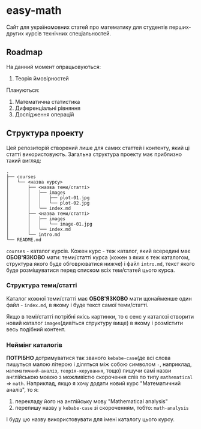 # easy-math

Сайт для україномовних статей про математику для студентів
перших-других курсів технічних спеціальностей.

## Roadmap

На данний момент опрацьовуються:

1. Теорія ймовірностей

Плануються:

1. Математична статистика
1. Диференціальні рівняння 
1. Дослідження операцій

## Структура проекту
Цей репозиторій створений лише для самих статтей і контенту,
який ці статті використовують. Загальна структура проекту
має приблизно такий вигляд:
```
.
├── courses
│   └── <назва курсу>
│       ├── <назва теми/статті>
│       │   ├── images
│       │   │   ├── plot-01.jpg
│       │   │   └── plot-02.jpg
│       │   └── index.md
│       ├── <назва теми/статті>
│       │   ├── images
│       │   │   └── image-01.jpg
│       │   └── index.md
│       └── intro.md
└── README.md
```
`courses` - каталог курсів. Кожен курс - теж каталог, який всередині
має __ОБОВ'ЯЗКОВО__ мати: теми/статті курса (кожен з яких є теж 
каталогом, структура якого буде обговрюватися нижче) і файл
`intro.md`, текст якого буде розміщуватися перед списком всіх
тем/статей цього курса.

### Структура теми/статті
Каталог кожної теми/статті має __ОБОВ'ЯЗКОВО__ мати щонайменше
один файл - `index.md`, в якому і буде текст самої теми/статті.

Якщо в темі/статті потрібні якісь картинки, то є сенс у каталозі
створити новий каталог `images`(дивіться структуру вище) в якому
і розмістити весь подібний контент.

### Неймінг каталогів
__ПОТРІБНО__ дотримуватися так званого `kebabe-case`(де всі
слова пишуться малою літерою і діляться між собою символом 
`-`, наприклад, `математичний-аналіз`, `теорія-керування`, тощо)
пишучи самі назви англійською мовою з можливістю скорочення слів
по типу `mathematical` => `math`. Наприклад, якщо я хочу
додати новий курс "Математичний аналіз", то я:

1. перекладу його на англійську мову "Mathematical analysis"
1. перепишу назву у `kebabe-case` зі скороченням, тобто: `math-analysis`

І буду цю назву використовувати для імені каталогу цього курсу.